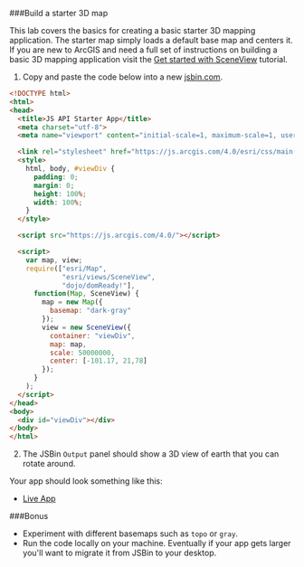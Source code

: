 ###Build a starter 3D map

This lab covers the basics for creating a basic starter 3D mapping application.
The starter map simply loads a default base map and centers it.
If you are new to ArcGIS and need a full set of instructions on building a basic 3D mapping application
visit the [Get started with SceneView](https://developers.arcgis.com/javascript/beta/sample-code/get-started-sceneview/index.html) tutorial.

1. Copy and paste the code below into a new [jsbin.com](http://jsbin.com).

```html 
<!DOCTYPE html>
<html>
<head>
  <title>JS API Starter App</title>
  <meta charset="utf-8">
  <meta name="viewport" content="initial-scale=1, maximum-scale=1, user-scalable=no">

  <link rel="stylesheet" href="https://js.arcgis.com/4.0/esri/css/main.css">
  <style>
    html, body, #viewDiv {
      padding: 0;
      margin: 0;
      height: 100%;
      width: 100%;
    }
  </style>

  <script src="https://js.arcgis.com/4.0/"></script>

  <script>
    var map, view;
    require(["esri/Map",
             "esri/views/SceneView",
             "dojo/domReady!"], 
      function(Map, SceneView) {
        map = new Map({
          basemap: "dark-gray"
        });
        view = new SceneView({
          container: "viewDiv",  
          map: map,  
          scale: 50000000,  
          center: [-101.17, 21,78] 
        });
      }
    );
  </script>
</head>
<body>
  <div id="viewDiv"></div>
</body>
</html>
```

2. The JSBin `Output` panel should show a 3D view of earth that you can rotate around.

Your app should look something like this:

 * [Live App](http://esri.github.io/geodev-hackerlabs/develop/src/starter_3Dmap_jsapi4b3.html)

###Bonus

* Experiment with different basemaps such as `topo` or `gray`.
* Run the code locally on your machine. Eventually if your app gets larger you'll want to migrate it from JSBin to your desktop.